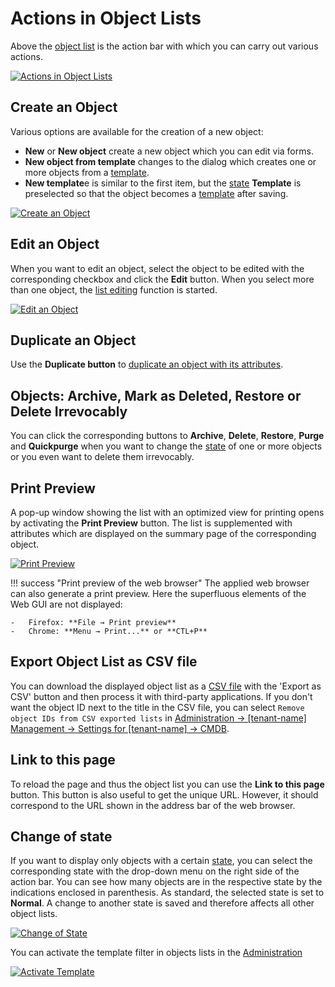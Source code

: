 # Actions in Object Lists

Above the [object list](./index.md) is the action bar with which you can carry out various actions.

[![Actions in Object Lists](../../assets/images/en/basics/object-list/actions-in-object-lists/1-aiol.png)](../../assets/images/en/basics/object-list/actions-in-object-lists/1-aiol.png)

## Create an Object

Various options are available for the creation of a new object:

-   **New** or **New object** create a new object which you can edit via forms.
-   **New object from template** changes to the dialog which creates one or more objects from a [template](../../efficient-documentation/templates.md).
-   **New template**e is similar to the first item, but the [state](../life-and-documentation-cycle.md) **Template** is preselected so that the object becomes a [template](../../efficient-documentation/templates.md) after saving.

[![Create an Object](../../assets/images/en/basics/object-list/actions-in-object-lists/2-aiol.png)](../../assets/images/en/basics/object-list/actions-in-object-lists/2-aiol.png)

## Edit an Object

When you want to edit an object, select the object to be edited with the corresponding checkbox and click the **Edit** button. When you select more than one object, the [list editing](../../efficient-documentation/list-editing.md) function is started.

[![Edit an Object](../../assets/images/en/basics/object-list/actions-in-object-lists/3-aiol.png)](../../assets/images/en/basics/object-list/actions-in-object-lists/3-aiol.png)

## Duplicate an Object

Use the **Duplicate button** to [duplicate an object with its attributes](../../efficient-documentation/duplicate-objects.md).

## Objects: Archive, Mark as Deleted, Restore or Delete Irrevocably

You can click the corresponding buttons to **Archive**, **Delete**, **Restore**, **Purge** and **Quickpurge** when you want to change the [state](../life-and-documentation-cycle.md) of one or more objects or you even want to delete them irrevocably.

## Print Preview

A pop-up window showing the list with an optimized view for printing opens by activating the **Print Preview** button. The list is supplemented with attributes which are displayed on the summary page of the corresponding object.

[![Print Preview](../../assets/images/en/basics/object-list/actions-in-object-lists/4-aiol.png)](../../assets/images/en/basics/object-list/actions-in-object-lists/4-aiol.png)

!!! success "Print preview of the web browser"
    The applied web browser can also generate a print preview. Here the superfluous elements of the Web GUI are not displayed:

    -   Firefox: **File → Print preview**
    -   Chrome: **Menu → Print...** or **CTL+P**

## Export Object List as CSV file

You can download the displayed object list as a [CSV file](../../consolidate-data/csv-data-export.md) with the 'Export as CSV' button and then process it with third-party applications. If you don't want the object ID next to the title in the CSV file, you can select `Remove object IDs from CSV exported lists` in [Administration -> [tenant-name] Management -> Settings for [tenant-name] -> CMDB](../../system-administration/administration/tenant-management/settings-for-tenant.md#cmdb).

## Link to this page

To reload the page and thus the object list you can use the **Link to this page** button. This button is also useful to get the unique URL. However, it should correspond to the URL shown in the address bar of the web browser.

## Change of state

If you want to display only objects with a certain [state](../life-and-documentation-cycle.md), you can select the corresponding state with the drop-down menu on the right side of the action bar. You can see how many objects are in the respective state by the indications enclosed in parenthesis. As standard, the selected state is set to **Normal**. A change to another state is saved and therefore affects all other object lists.

[![Change of State](../../assets/images/en/basics/object-list/actions-in-object-lists/5-aiol.png)](../../assets/images/en/basics/object-list/actions-in-object-lists/5-aiol.png)

You can activate the template filter in objects lists in the [Administration](../../system-administration/administration/tenant-management/settings-for-tenant.md#templates)

[![Activate Template](../../assets/images/en/basics/object-list/actions-in-object-lists/6-aiol.png)](../../assets/images/en/basics/object-list/actions-in-object-lists/6-aiol.png)
